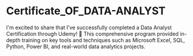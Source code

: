 # Certificate_OF_DATA-ANALYST
I'm excited to share that I’ve successfully completed a Data Analyst Certification through Udemy! 🏅 This comprehensive program provided in-depth training on key tools and techniques such as Microsoft Excel, SQL, Python, Power BI, and real-world data analytics projects.
